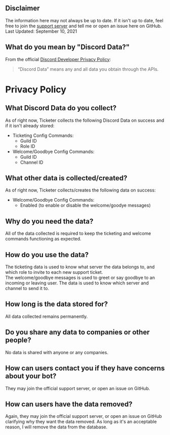 ## Disclaimer

The information here may not always be up to date. If it isn't up to date, feel free to join the [support server](https://discord.gg/kswKHpJeqC) and tell me or open an issue here on GitHub.<br>
Last Updated: September 10, 2021

## What do you mean by "Discord Data?"

From the official [Discord Developer Privacy Policy](https://discord.com/developers/docs/policy):
> “Discord Data” means any and all data you obtain through the APIs.

# Privacy Policy

## What Discord Data do you collect?

As of right now, Ticketer collects the following Discord Data on success and if it isn't already stored:
- Ticketing Config Commands:
  * Guild ID
  * Role ID
- Welcome/Goodbye Config Commands:
  * Guild ID
  * Channel ID

## What other data is collected/created?

As of right now, Ticketer collects/creates the following data on success:
- Welcome/Goodbye Config Commands:
  * Enabled (to enable or disable the welcome/goodye messages)

## Why do you need the data?

All of the data collected is required to keep the ticketing and welcome commands functioning as expected.

## How do you use the data?

The ticketing data is used to know what server the data belongs to, and which role to invite to each new support ticket.<br>
The welcome/goodbye messages is used to greet or say goodbye to an incoming or leaving user. The data is used to know which server and channel to send it to.

## How long is the data stored for?

All data collected remains permanently.

## Do you share any data to companies or other people?

No data is shared with anyone or any companies.

## How can users contact you if they have concerns about your bot?

They may join the official support server, or open an issue on GitHub.

## How can users have the data removed?

Again, they may join the official support server, or open an issue on GitHub clarifying why they want the data removed.
As long as it's an acceptable reason, I will remove the data from the database.